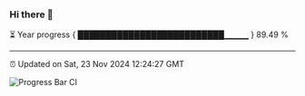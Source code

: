 ### Hi there 👋

⏳ Year progress { ██████████████████████████▁▁▁▁ } 89.49 %

---

⏰ Updated on Sat, 23 Nov 2024 12:24:27 GMT

![Progress Bar CI](https://github.com/liununu/liununu/workflows/Progress%20Bar%20CI/badge.svg)
